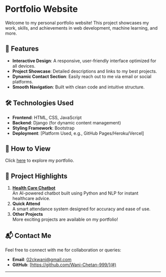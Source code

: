 
# Portfolio Website

Welcome to my personal portfolio website! This project showcases my work, skills, and achievements in web development, machine learning, and more.

## 🌟 Features
- **Interactive Design**: A responsive, user-friendly interface optimized for all devices.
- **Project Showcase**: Detailed descriptions and links to my best projects.
- **Dynamic Contact Section**: Easily reach out to me via email or social platforms.
- **Smooth Navigation**: Built with clean code and intuitive structure.

## 🛠️ Technologies Used
- **Frontend**: HTML, CSS, JavaScript
- **Backend**: Django (for dynamic content management)
- **Styling Framework**: Bootstrap
- **Deployment**: [Platform Used, e.g., GitHub Pages/Heroku/Vercel]

## 🚀 How to View
Click [here](https://chetandev999.netlify.app) to explore my portfolio.

## 📂 Project Highlights
1. **[Health Care Chatbot](https://github.com/Wani-Chetan-999/QuickAttend)**  
   An AI-powered chatbot built using Python and NLP for instant healthcare advice.
2. **Quick Attend**  
   A smart attendance system designed for accuracy and ease of use.
3. **Other Projects**  
   More exciting projects are available on my portfolio!

## 📬 Contact Me
Feel free to connect with me for collaboration or queries:
- **Email**: [02ckwani@gmail.com](mailto:02ckwani@gmail.com)
- **GitHub**: [https://github.com/Wani-Chetan-999/](#)

---
